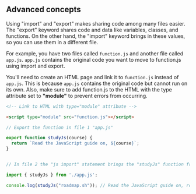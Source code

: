## Advanced concepts

Using "import" and "export" makes sharing code among many files easier. The "export" keyword shares code and data like variables, classes, and functions. On the other hand, the "import" keyword brings in these values, so you can use them in a different file.

For example, you have two files called `function.js` and another file called `app.js`. `app.js` contains the original code you want to move to function.js using import and export.

You'll need to create an HTML page and link it to `function.js` instead of `app.js`. This is because `app.js` contains the original code but cannot run on its own. Also, make sure to add function.js to the HTML with the type attribute set to **"module"** to prevent errors from occurring.

```html
<!-- Link to HTML with type="module" attribute -->

<script type="module" src="function.js"></script>
```

```javascript
// Export the function in file 1 "app.js"

export function studyJs(course) {
  return `Read the JavaScript guide on, ${course}`;
}


// In file 2 the "js import" statement brings the "studyJs" function from "app.js" to "function.js"

import { studyJs } from './app.js';

console.log(studyJs("roadmap.sh")); // Read the JavaScript guide on, roadmap.sh 